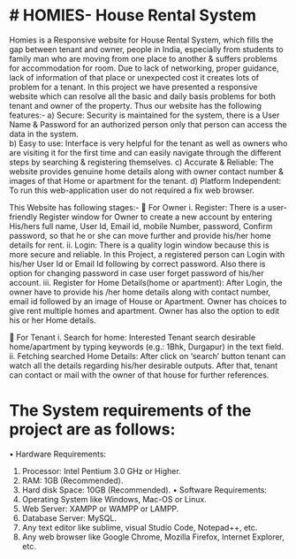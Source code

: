 # #  HOMIES- House Rental System
Homies is a Responsive website for House Rental System, which fills the gap between tenant and owner, people in India, especially from students to family man who are moving from one place to another & suffers problems for accommodation for room. Due to lack of networking, proper guidance, lack of information of that place or unexpected cost it creates lots of problem for a tenant. In this project we have presented a responsive website which can resolve all the basic and daily basis problems for both tenant and owner of the property. Thus our website has the following features:-
a)	Secure: Security is maintained for the system, there is a User Name & Password for an authorized person only that person can access the data in the system.     
b)	Easy to use: Interface is very helpful for the tenant as well as owners who are visiting it for the first time and can easily navigate through the different steps by searching & registering themselves.
c)	Accurate & Reliable: The website provides genuine home details along with owner contact number & images of that Home or apartment for the tenant.
d)	Platform Independent: To run this web-application user do not required a fix web browser.

This Website has following stages:-
	For Owner
i.	Register: There is a user-friendly Register window for Owner to create a new account by entering His/hers full name, User Id, Email id, mobile Number, password, Confirm password, so that he or she can move further and  provide his/her home details for rent. 
ii.	Login: There is a quality login window because this is more secure and reliable. In this Project, a registered person can Login with his/her User Id or Email Id following by correct password. Also there is option for changing password in case user forget password of his/her account.
iii.	Register for Home Details(home or apartment): After Login, the owner have to provide his /her home details along with contact number, email id followed by an image of House or Apartment.
Owner has choices to give rent multiple homes and apartment. Owner has also the option to edit his or her Home details.

	For Tenant
i.	Search for home:  Interested Tenant search desirable home/apartment by typing keywords (e.g.: 1Bhk, Durgapur) in the text field.
ii.	Fetching searched Home Details: After click on ‘search’ button tenant can watch all the details regarding his/her desirable outputs. After that, tenant can contact or mail with the owner of that house for further references.
# The System requirements of the project are as follows:
•	Hardware Requirements:
1. Processor: Intel Pentium 3.0 GHz or Higher.
2. RAM: 1GB (Recommended).
3. Hard disk Space: 10GB (Recommended).
•	Software Requirements:
1. Operating System like Windows, Mac-OS or Linux.
2. Web Server: XAMPP or WAMPP or LAMPP.
3. Database Server: MySQL.
4. Any text editor like sublime, visual Studio Code, Notepad++, etc.
5. Any web browser like Google Chrome, Mozilla Firefox, Internet Explorer, etc.
